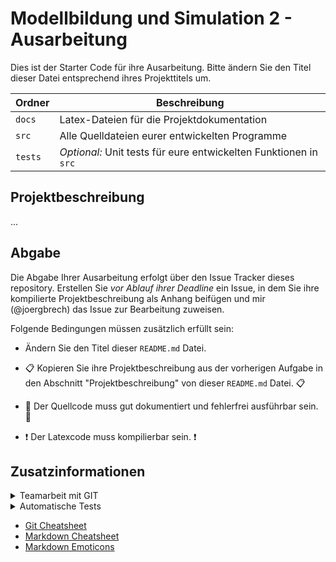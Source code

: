 # Modellbildung und Simulation 2 - Ausarbeitung

Dies ist der Starter Code für ihre Ausarbeitung. Bitte ändern Sie den Titel dieser Datei entsprechend ihres Projekttitels um. 

|  Ordner   |  Beschreibung   |
| --- | --- |
| `docs` | Latex-Dateien für die Projektdokumentation |
| `src`  | Alle Quelldateien eurer entwickelten Programme |
| `tests` | *Optional:* Unit tests für eure entwickelten Funktionen in `src` |


## Projektbeschreibung

...

## Abgabe

Die Abgabe Ihrer Ausarbeitung erfolgt über den Issue Tracker dieses repository. Erstellen Sie _vor Ablauf ihrer Deadline_ ein Issue, in dem Sie ihre kompilierte Projektbeschreibung als Anhang beifügen und mir (@joergbrech) das Issue zur Bearbeitung zuweisen.

Folgende Bedingungen müssen zusätzlich erfüllt sein:

 - Ändern Sie den Titel dieser `README.md` Datei.

 - :clipboard: Kopieren Sie ihre Projektbeschreibung aus der vorherigen Aufgabe in den Abschnitt "Projektbeschreibung" von dieser `README.md` Datei. :clipboard:

 - :speech_balloon: Der Quellcode muss gut dokumentiert und fehlerfrei ausführbar sein. :speech_balloon:

 - :exclamation: Der Latexcode muss kompilierbar sein. :exclamation:


## Zusatzinformationen
<details>
<summary>Teamarbeit mit GIT</summary>

Sie arbeiten gemeinsam als Team an einem Projekt. Es empfiehlt sich vorab die Aufgaben zu verteilen. Der Issue Tracker bietet sich hier als unterstützendes Tool an.

Damit es möglichst zu wenigen Konflikten kommt, bietet es sich an, die Aufgaben so zu verteilen, dass man sich möglichst wenig in die Quere kommt. Am besten arbeitet ihr, in dem ihr **nur in seltenen Ausnahmen** direkt in den `master` branch commitet. Idealerweise folgt ihr dem Workflow mit Pull Requests:

Angenommen Maja möchte eine bestimmte Teilaufgabe bearbeiten, z.B. das Kapitel "Stand der Technik" in die Projektdokumentation einfügen.

 - Maja wechselt in ihrer lokalen Kopie des repositories auf den `master` branch und sorgt dafür, dass sie alle aktuellen Änderungen aus dem Github repository enthält:

   ```bash
   git checkout master
   git pull
   ```

 - Sie erstellt einen neuen lokalen branch mit einem sprechenden Namen, z.B. `maja/chapter-stand-der-technik`, und welchselt in diesen branch

    ```bash
    git checkout -b maja/chapter-stand-der-technik
    ```

 - Anschließend kann Maja Dateien ändern oder neue hinzufügen, und jede inkrementelle Änderung *commit*en.

    ```bash
    git add 02_stand_der_technik.tex
    git add main.tex
    git commit -m "Stand der Technik Kapitel geschrieben"
    ```

 - Sie kann jederzeit ihre lokalen Änderungen auf das Github repository *push*en. 
   Der Befehl

    ```bash
    git push -u origin HEAD
    ```

    erstellt einen neuen branch im *remote* Github repository mit dem selben Namen wie ihr lokaler branch. Wenn Sie weitere Änderungen an dem branch vornehmen möchte, muss sie beim nächsten mal nur noch 

    ```bash
    git push
    ```

    eingeben, da es schon im *remote* Github repository einen branch mit demselben Namen gibt.

 - Sobald Maja mit der Bearbeitung ihrer Teilaufgabe fertig ist, kann sie auf Github eine *Pull Request* stellen, und einen ihrer Teammitglieder, Peter, um einen *review* bitten. Wenn Peter mit Majas Änderungen einverstanden ist, kann er den *Pull Request* in den `master` branch *mergen*.

  - Sobald Maja's Änderungen im `master` übernommen sind, kann der branch `maja/chapter-stand-der-technik` ohne Bedenken gelöscht werden.

</details>

<details>
<summary>Automatische Tests</summary>
</details>

 - [Git Cheatsheet](https://github.github.com/training-kit/downloads/github-git-cheat-sheet.pdf)
 - [Markdown Cheatsheet](https://github.com/adam-p/markdown-here/wiki/Markdown-Cheatsheet)
 - [Markdown Emoticons](https://gist.github.com/rxaviers/7360908)